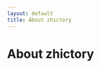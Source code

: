 ```yaml
---
layout: default
title: About zhictory
---
```


<div class="post">
	<h1 class="pageTitle">About zhictory</h1>
	<img src="{{ '/assets/img/touring.jpg' | prepend: site.baseurl }}" alt=""> 
</div>
